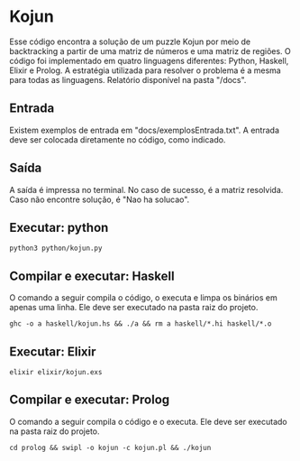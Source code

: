 # Kojun

Esse código encontra a solução de um puzzle Kojun por meio de backtracking a partir de uma
matriz de números e uma matriz de regiões. O código foi implementado em quatro linguagens diferentes: Python, Haskell, Elixir e Prolog. 
A estratégia utilizada para resolver o problema é a mesma para todas as linguagens. Relatório disponível na pasta "/docs".

## Entrada

Existem exemplos de entrada em "docs/exemplosEntrada.txt". A entrada deve ser colocada diretamente no código, como
indicado.

## Saída

A saída é impressa no terminal. No caso de sucesso, é a matriz resolvida. Caso não encontre solução, é "Nao ha solucao".

## Executar: python

```shell
python3 python/kojun.py
```

## Compilar e executar: Haskell

O comando a seguir compila o código, o executa e limpa os binários em apenas uma linha. Ele deve ser executado na pasta raiz do projeto.

```shell
ghc -o a haskell/kojun.hs && ./a && rm a haskell/*.hi haskell/*.o
```

## Executar: Elixir

```shell
elixir elixir/kojun.exs
```
## Compilar e executar: Prolog

O comando a seguir compila o código e o executa. Ele deve ser executado na pasta raiz do projeto.

```shell
cd prolog && swipl -o kojun -c kojun.pl && ./kojun
```